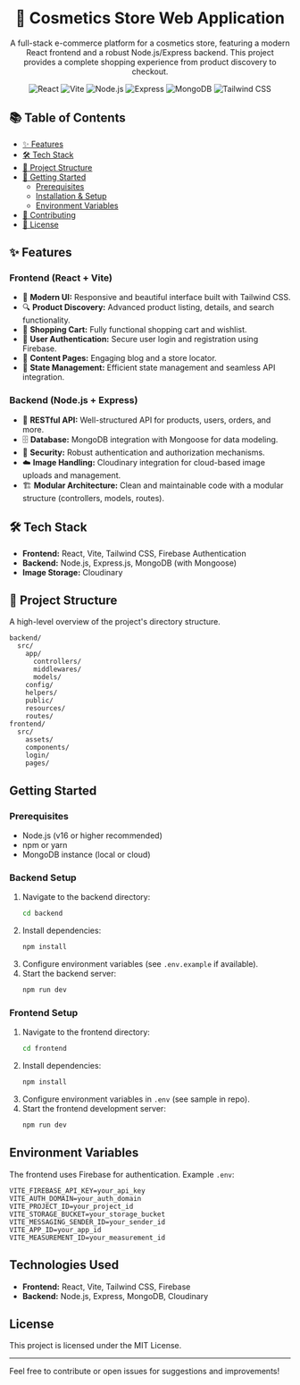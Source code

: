 <!-- @format -->

<h1 align="center">💄 Cosmetics Store Web Application</h1>

<p align="center">
A full-stack e-commerce platform for a cosmetics store, featuring a modern React frontend and a robust Node.js/Express backend. This project provides a complete shopping experience from product discovery to checkout.
</p>

<p align="center">
  <img alt="React" src="https://img.shields.io/badge/React-20232A?style=for-the-badge&logo=react&logoColor=61DAFB" />
  <img alt="Vite" src="https://img.shields.io/badge/Vite-646CFF?style=for-the-badge&logo=vite&logoColor=white" />
  <img alt="Node.js" src="https://img.shields.io/badge/Node.js-339933?style=for-the-badge&logo=nodedotjs&logoColor=white" />
  <img alt="Express" src="https://img.shields.io/badge/Express.js-000000?style=for-the-badge&logo=express&logoColor=white" />
  <img alt="MongoDB" src="https://img.shields.io/badge/MongoDB-4EA94B?style=for-the-badge&logo=mongodb&logoColor=white" />
  <img alt="Tailwind CSS" src="https://img.shields.io/badge/Tailwind_CSS-38B2AC?style=for-the-badge&logo=tailwind-css&logoColor=white" />
</p>

## 📚 Table of Contents

- [✨ Features](#-features)
- [🛠️ Tech Stack](#️-tech-stack)
- [📂 Project Structure](#-project-structure)
- [🚀 Getting Started](#-getting-started)
  - [Prerequisites](#prerequisites)
  - [Installation & Setup](#installation--setup)
  - [Environment Variables](#environment-variables)
- [🤝 Contributing](#-contributing)
- [📄 License](#-license)

## ✨ Features

### Frontend (React + Vite)

- 🎨 **Modern UI:** Responsive and beautiful interface built with Tailwind CSS.
- 🔍 **Product Discovery:** Advanced product listing, details, and search functionality.
- 🛒 **Shopping Cart:** Fully functional shopping cart and wishlist.
- 👤 **User Authentication:** Secure user login and registration using Firebase.
- 📝 **Content Pages:** Engaging blog and a store locator.
- 🔄 **State Management:** Efficient state management and seamless API integration.

### Backend (Node.js + Express)

- 🚀 **RESTful API:** Well-structured API for products, users, orders, and more.
- 🗄️ **Database:** MongoDB integration with Mongoose for data modeling.
- 🔐 **Security:** Robust authentication and authorization mechanisms.
- ☁️ **Image Handling:** Cloudinary integration for cloud-based image uploads and management.
- 🏗️ **Modular Architecture:** Clean and maintainable code with a modular structure (controllers, models, routes).

## 🛠️ Tech Stack

- **Frontend:** React, Vite, Tailwind CSS, Firebase Authentication
- **Backend:** Node.js, Express.js, MongoDB (with Mongoose)
- **Image Storage:** Cloudinary

## 📂 Project Structure

A high-level overview of the project's directory structure.

```
backend/
  src/
    app/
      controllers/
      middlewares/
      models/
    config/
    helpers/
    public/
    resources/
    routes/
frontend/
  src/
    assets/
    components/
    login/
    pages/
```

## Getting Started

### Prerequisites

- Node.js (v16 or higher recommended)
- npm or yarn
- MongoDB instance (local or cloud)

### Backend Setup

1. Navigate to the backend directory:
   ```sh
   cd backend
   ```
2. Install dependencies:
   ```sh
   npm install
   ```
3. Configure environment variables (see `.env.example` if available).
4. Start the backend server:
   ```sh
   npm run dev
   ```

### Frontend Setup

1. Navigate to the frontend directory:
   ```sh
   cd frontend
   ```
2. Install dependencies:
   ```sh
   npm install
   ```
3. Configure environment variables in `.env` (see sample in repo).
4. Start the frontend development server:
   ```sh
   npm run dev
   ```

## Environment Variables

The frontend uses Firebase for authentication. Example `.env`:

```
VITE_FIREBASE_API_KEY=your_api_key
VITE_AUTH_DOMAIN=your_auth_domain
VITE_PROJECT_ID=your_project_id
VITE_STORAGE_BUCKET=your_storage_bucket
VITE_MESSAGING_SENDER_ID=your_sender_id
VITE_APP_ID=your_app_id
VITE_MEASUREMENT_ID=your_measurement_id
```

## Technologies Used

- **Frontend:** React, Vite, Tailwind CSS, Firebase
- **Backend:** Node.js, Express, MongoDB, Cloudinary

## License

This project is licensed under the MIT License.

---

Feel free to contribute or open issues for suggestions and improvements!
